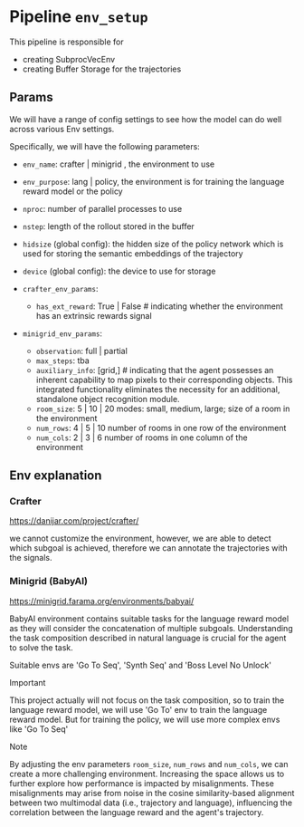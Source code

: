 # Pipeline `env_setup`

This pipeline is responsible for 
- creating SubprocVecEnv
- creating Buffer Storage for the trajectories

## Params

We will have a range of config settings to see how the model can do well across various Env settings. 

Specifically, we will have the following parameters:

- `env_name`: crafter | minigrid , the environment to use
- `env_purpose`: lang | policy, the environment is for training the language reward model or the policy
- `nproc`: number of parallel processes to use
- `nstep`: length of the rollout stored in the buffer
- `hidsize` (global config): the hidden size of the policy network which is used for storing the semantic embeddings of the trajectory
- `device` (global config): the device to use for storage

- `crafter_env_params`:
  - `has_ext_reward`: True | False # indicating whether the environment has an extrinsic rewards signal


- `minigrid_env_params`:
  - `observation`: full | partial 
  - `max_steps`: tba
  - `auxiliary_info`: [grid,] # indicating that the agent possesses an inherent capability to map pixels to their corresponding objects. This integrated functionality eliminates the necessity for an additional, standalone object recognition module.
  - `room_size`: 5 | 10 | 20 modes: small, medium, large; size of a room in the environment
  - `num_rows`: 4 | 5 | 10 number of rooms in one row of the environment
  - `num_cols`: 2 | 3 | 6 number of rooms in one column of the environment




## Env explanation 

### Crafter 
https://danijar.com/project/crafter/

we cannot customize the environment, however, we are able to detect which subgoal is achieved, therefore we can annotate the trajectories with the signals. 

### Minigrid (BabyAI)

https://minigrid.farama.org/environments/babyai/

BabyAI environment contains suitable tasks for the language reward model as they will consider the concatenation of multiple subgoals. Understanding the task composition described in natural language is crucial for the agent to solve the task.

Suitable envs are 'Go To Seq', 'Synth Seq' and 'Boss Level No Unlock'

> [!IMPORTANT]
>
> This project actually will not focus on the task composition, so to train the language reward model, we will use 'Go To' env to train the language reward model. But for training the policy, we will use more complex envs like 'Go To Seq'



> [!NOTE]
>
> By adjusting the env parameters `room_size`, `num_rows` and `num_cols`, we can create a more challenging environment. Increasing the space allows us to further explore how performance is impacted by misalignments. These misalignments may arise from noise in the cosine similarity-based alignment between two multimodal data (i.e., trajectory and language), influencing the correlation between the language reward and the agent's trajectory.